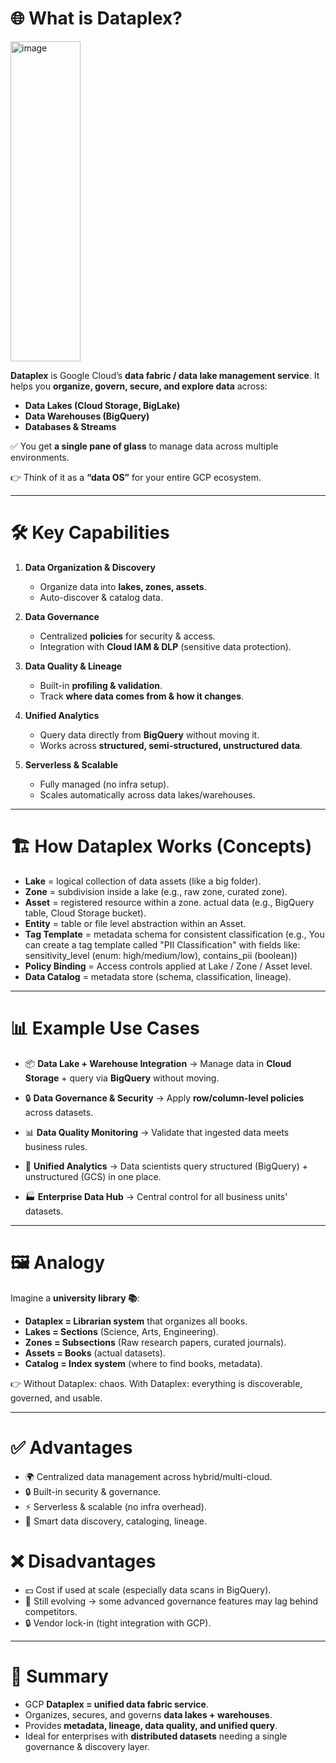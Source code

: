# 🌐 **What is Dataplex?**

<img width="112" height="512" alt="image" src="https://github.com/user-attachments/assets/8fd63a29-69fb-4640-8615-cbacc4ef4d85" />

**Dataplex** is Google Cloud’s **data fabric / data lake management service**.
It helps you **organize, govern, secure, and explore data** across:

* **Data Lakes (Cloud Storage, BigLake)**
* **Data Warehouses (BigQuery)**
* **Databases & Streams**

✅ You get **a single pane of glass** to manage data across multiple environments.

👉 Think of it as a **“data OS”** for your entire GCP ecosystem.

---

# 🛠️ **Key Capabilities**

1. **Data Organization & Discovery**

   * Organize data into **lakes, zones, assets**.
   * Auto-discover & catalog data.

2. **Data Governance**

   * Centralized **policies** for security & access.
   * Integration with **Cloud IAM & DLP** (sensitive data protection).

3. **Data Quality & Lineage**

   * Built-in **profiling & validation**.
   * Track **where data comes from & how it changes**.

4. **Unified Analytics**

   * Query data directly from **BigQuery** without moving it.
   * Works across **structured, semi-structured, unstructured data**.

5. **Serverless & Scalable**

   * Fully managed (no infra setup).
   * Scales automatically across data lakes/warehouses.

---

# 🏗️ **How Dataplex Works (Concepts)**

* **Lake** = logical collection of data assets (like a big folder).
* **Zone** = subdivision inside a lake (e.g., raw zone, curated zone).
* **Asset** = registered resource within a zone. actual data (e.g., BigQuery table, Cloud Storage bucket).
* **Entity** = table or file level abstraction within an Asset.
* **Tag Template** = metadata schema for consistent classification (e.g., You can create a tag template called "PII Classification" with fields like: sensitivity_level (enum: high/medium/low), contains_pii (boolean))
* **Policy Binding** = Access controls applied at Lake / Zone / Asset level.
* **Data Catalog** = metadata store (schema, classification, lineage).

---

# 📊 **Example Use Cases**

* 📦 **Data Lake + Warehouse Integration**
  → Manage data in **Cloud Storage** + query via **BigQuery** without moving.

* 🔒 **Data Governance & Security**
  → Apply **row/column-level policies** across datasets.

* 📊 **Data Quality Monitoring**
  → Validate that ingested data meets business rules.

* 🧪 **Unified Analytics**
  → Data scientists query structured (BigQuery) + unstructured (GCS) in one place.

* 🏭 **Enterprise Data Hub**
  → Central control for all business units’ datasets.

---

# 🖼️ **Analogy**

Imagine a **university library 📚**:

* **Dataplex = Librarian system** that organizes all books.
* **Lakes = Sections** (Science, Arts, Engineering).
* **Zones = Subsections** (Raw research papers, curated journals).
* **Assets = Books** (actual datasets).
* **Catalog = Index system** (where to find books, metadata).

👉 Without Dataplex: chaos. With Dataplex: everything is discoverable, governed, and usable.

---

# ✅ **Advantages**

* 🌍 Centralized data management across hybrid/multi-cloud.
* 🔒 Built-in security & governance.
* ⚡ Serverless & scalable (no infra overhead).
* 🧠 Smart data discovery, cataloging, lineage.

# ❌ **Disadvantages**

* 💵 Cost if used at scale (especially data scans in BigQuery).
* 🚧 Still evolving → some advanced governance features may lag behind competitors.
* 🔒 Vendor lock-in (tight integration with GCP).

---

# 📌 **Summary**

* GCP **Dataplex = unified data fabric service**.
* Organizes, secures, and governs **data lakes + warehouses**.
* Provides **metadata, lineage, data quality, and unified query**.
* Ideal for enterprises with **distributed datasets** needing a single governance & discovery layer.
